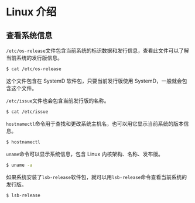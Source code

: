 # Linux 介绍

## 查看系统信息

`/etc/os-release`文件包含当前系统的标识数据和发行信息，查看此文件可以了解当前系统的发行版信息。

```bash
$ cat /etc/os-release
```

这个文件包含在 SystemD 软件包，只要当前发行版使用 SystemD，一般就会包含这个文件。

`/etc/issue`文件也会包含当前发行版的名称。

```bash
$ cat /etc/issue
```

`hostnamectl`命令用于查找和更改系统主机名，也可以用它显示当前系统的版本信息。

```bash
$ hostnamectl
```

`uname`命令可以显示系统信息，包含 Linux 内核架构、名称、发布版。

```bash
$ uname -a
```

如果系统安装了`lsb-release`软件包，就可以用`lsb-release`命令查看当前系统的发行版。

```bash
$ lsb-release
```

